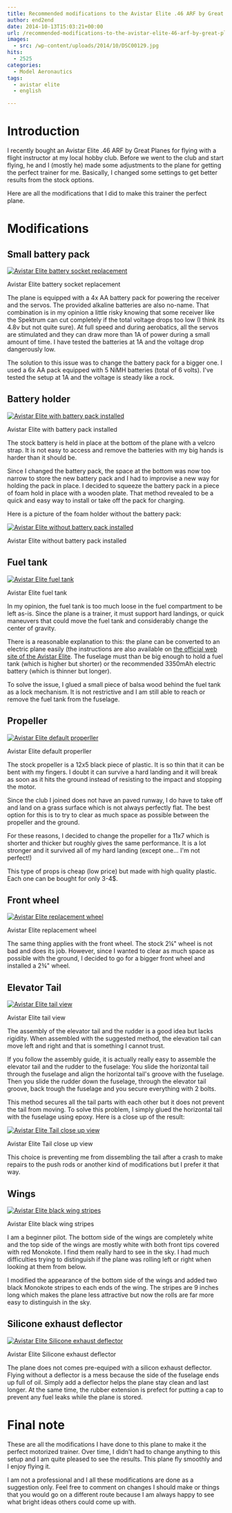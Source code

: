 ```yaml
---
title: Recommended modifications to the Avistar Elite .46 ARF by Great Planes
author: end2end
date: 2014-10-13T15:03:21+00:00
url: /recommended-modifications-to-the-avistar-elite-46-arf-by-great-planes/
images:
  - src: /wp-content/uploads/2014/10/DSC00129.jpg
hits:
  - 2525
categories:
  - Model Aeronautics
tags:
  - avistar elite
  - english

---
```

# Introduction

I recently bought an Avistar Elite .46 ARF by Great Planes for flying with a flight instructor at my local hobby club. Before we went to the club and start flying, he and I (mostly he) made some adjustments to the plane for getting the perfect trainer for me. Basically, I changed some settings to get better results from the stock options.

Here are all the modifications that I did to make this trainer the perfect plane.
# Modifications

## Small battery pack

[![Avistar Elite battery socket replacement](http://www.end2endzone.com/wp-content/uploads/2014/10/IMG_1095.jpg)](http://www.end2endzone.com/wp-content/uploads/2014/10/IMG_1095.jpg)

Avistar Elite battery socket replacement

The plane is equipped with a 4x AA battery pack for powering the receiver and the servos. The provided alkaline batteries are also no-name. That combination is in my opinion a little risky knowing that some receiver like the Spektrum can cut completely if the total voltage drops too low (I think its 4.8v but not quite sure). At full speed and during aerobatics, all the servos are stimulated and they can draw more than 1A of power during a small amount of time. I have tested the batteries at 1A and the voltage drop dangerously low.

The solution to this issue was to change the battery pack for a bigger one. I used a 6x AA pack equipped with 5 NiMH batteries (total of 6 volts). I've tested the setup at 1A and the voltage is steady like a rock.

## Battery holder

[![Avistar Elite with battery pack installed](http://www.end2endzone.com/wp-content/uploads/2014/10/IMG_1115.jpg)](http://www.end2endzone.com/wp-content/uploads/2014/10/IMG_1115.jpg)

Avistar Elite with battery pack installed

The stock battery is held in place at the bottom of the plane with a velcro strap. It is not easy to access and remove the batteries with my big hands is harder than it should be.

Since I changed the battery pack, the space at the bottom was now too narrow to store the new battery pack and I had to improvise a new way for holding the pack in place. I decided to squeeze the battery pack in a piece of foam hold in place with a wooden plate.  That method revealed to be a quick and easy way to install or take off the pack for charging.

Here is a picture of the foam holder without the battery pack:

[![Avistar Elite without battery pack installed](http://www.end2endzone.com/wp-content/uploads/2014/10/IMG_1132.jpg)](http://www.end2endzone.com/wp-content/uploads/2014/10/IMG_1132.jpg)

Avistar Elite without battery pack installed

## Fuel tank

[![Avistar Elite fuel tank](http://www.end2endzone.com/wp-content/uploads/2014/10/IMG_1123.jpg)](http://www.end2endzone.com/wp-content/uploads/2014/10/IMG_1123.jpg)

Avistar Elite fuel tank

In my opinion, the fuel tank is too much loose in the fuel compartment to be left as-is. Since the plane is a trainer, it must support hard landings, or quick maneuvers that could move the fuel tank and considerably change the center of gravity.

There is a reasonable explanation to this: the plane can be converted to an electric plane easily (the instructions are also available on [the official web site of the Avistar Elite](http://www.greatplanes.com/airplanes/gpma1605.html). The fuselage must than be big enough to hold a fuel tank (which is higher but shorter) or the recommended 3350mAh electric battery (which is thinner but longer).

To solve the issue, I glued a small piece of balsa wood behind the fuel tank as a lock mechanism. It is not restrictive and I am still able to reach or remove the fuel tank from the fuselage.

## Propeller

[![Avistar Elite default properller](http://www.end2endzone.com/wp-content/uploads/2014/10/IMG_1107.jpg)](http://www.end2endzone.com/wp-content/uploads/2014/10/IMG_1107.jpg)

Avistar Elite default properller

The stock propeller is a 12x5 black piece of plastic. It is so thin that it can be bent with my fingers. I doubt it can survive a hard landing and it will break as soon as it hits the ground instead of resisting to the impact and stopping the motor.

Since the club I joined does not have an paved runway, I do have to take off and land on a grass surface which is not always perfectly flat. The best option for this is to try to clear as much space as possible between the propeller and the ground.

For these reasons, I decided to change the propeller for a 11x7 which is shorter and thicker but roughly gives the same performance. It is a lot stronger and it survived all of my hard landing (except one... I'm not perfect!)

This type of props is cheap (low price) but made with high quality plastic. Each one can be bought for only 3-4$.

## Front wheel

[![Avistar Elite replacement wheel](http://www.end2endzone.com/wp-content/uploads/2014/10/IMG_1100.jpg)](http://www.end2endzone.com/wp-content/uploads/2014/10/IMG_1100.jpg)

Avistar Elite replacement wheel

The same thing applies with the front wheel. The stock 2¼" wheel is not bad and does its job. However, since I wanted to clear as much space as possible with the ground, I decided to go for a bigger front wheel and installed a 2¾" wheel.

## Elevator Tail

[![Avistar Elite tail view](http://www.end2endzone.com/wp-content/uploads/2014/10/IMG_1125.jpg)](http://www.end2endzone.com/wp-content/uploads/2014/10/IMG_1125.jpg)

Avistar Elite tail view

The assembly of the elevator tail and the rudder is a good idea but lacks rigidity. When assembled with the suggested method, the elevation tail can move left and right and that is something I cannot trust.

If you follow the assembly guide, it is actually really easy to assemble the elevator tail and the rudder to the fuselage: You slide the horizontal tail through the fuselage and align the horizontal tail's groove with the fuselage. Then you slide the rudder down the fuselage, through the elevator tail groove, back trough the fuselage and you secure everything with 2 bolts.

This method secures all the tail parts with each other but it does not prevent the tail from moving. To solve this problem, I simply glued the horizontal tail with the fuselage using epoxy. Here is a close up of the result:

[![Avistar Elite Tail close up view](http://www.end2endzone.com/wp-content/uploads/2014/10/IMG_1128.jpg)](http://www.end2endzone.com/wp-content/uploads/2014/10/IMG_1128.jpg)

Avistar Elite Tail close up view

This choice is preventing me from dissembling the tail after a crash to make repairs to the push rods or another kind of modifications but I prefer it that way.

## Wings

[![Avistar Elite black wing stripes](http://www.end2endzone.com/wp-content/uploads/2014/10/DSC00129.jpg)](http://www.end2endzone.com/wp-content/uploads/2014/10/DSC00129.jpg)

Avistar Elite black wing stripes

I am a beginner pilot. The bottom side of the wings are completely white and the top side of the wings are mostly white with both front tips covered with red Monokote. I find them really hard to see in the sky. I had much difficulties trying to distinguish if the plane was rolling left or right when looking at them from below.

I modified the appearance of the bottom side of the wings and added two black Monokote stripes to each ends of the wing. The stripes are 9 inches long which makes the plane less attractive but now the rolls are far more easy to distinguish in the sky.

## Silicone exhaust deflector

[![Avistar Elite Silicone exhaust deflector](http://www.end2endzone.com/wp-content/uploads/2014/10/IMG_1136.jpg)](http://www.end2endzone.com/wp-content/uploads/2014/10/IMG_1136.jpg)

Avistar Elite Silicone exhaust deflector

The plane does not comes pre-equiped with a silicon exhaust deflector.  Flying without a deflector is a mess because the side of the fuselage ends up full of oil. Simply add a deflector helps the plane stay clean and last longer. At the same time, the rubber extension is prefect for putting a cap to prevent any fuel leaks while the plane is stored.

# Final note

These are all the modifications I have done to this plane to make it the perfect motorized trainer. Over time, I didn't had to change anything to this setup and I am quite pleased to see the results. This plane fly smoothly and I enjoy flying it.

I am not a professional and I all these modifications are done as a suggestion only. Feel free to comment on changes I should make or things that you would go on a different route because I am always happy to see what bright ideas others could come up with.
